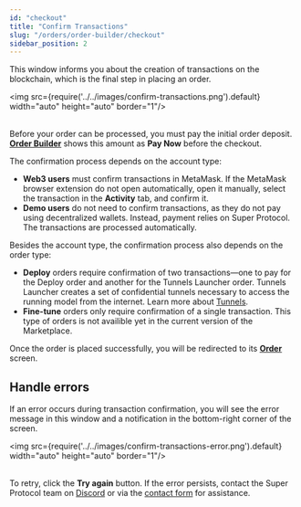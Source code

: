 ```yaml
---
id: "checkout"
title: "Confirm Transactions"
slug: "/orders/order-builder/checkout"
sidebar_position: 2
---
```


This window informs you about the creation of transactions on the blockchain, which is the final step in placing an order.

<img src={require('../../images/confirm-transactions.png').default} width="auto" height="auto" border="1"/>
<br/>
<br/>

Before your order can be processed, you must pay the initial order deposit. [**Order Builder**](/marketplace/orders/order-builder) shows this amount as **Pay Now** before the checkout.

The confirmation process depends on the account type:

- **Web3 users** must confirm transactions in MetaMask. If the MetaMask browser extension do not open automatically, open it manually, select the transaction in the **Activity** tab, and confirm it.
- **Demo users** do not need to confirm transactions, as they do not pay using decentralized wallets. Instead, payment relies on Super Protocol. The transactions are processed automatically.

Besides the account type, the confirmation process also depends on the order type:

- **Deploy** orders require confirmation of two transactions—one to pay for the Deploy order and another for the Tunnels Launcher order. Tunnels Launcher creates a set of confidential tunnels necessary to access the running model from the internet. Learn more about [Tunnels](/fundamentals/tunnels).
- **Fine-tune** orders only require confirmation of a single transaction. This type of orders is not availible yet in the current version of the Marketplace.

Once the order is placed successfully, you will be redirected to its [**Order**](/marketplace/orders/order) screen.

## Handle errors

If an error occurs during transaction confirmation, you will see the error message in this window and a notification in the bottom-right corner of the screen.

<img src={require('../../images/confirm-transactions-error.png').default} width="auto" height="auto" border="1"/>
<br/>
<br/>

To retry, click the **Try again** button. If the error persists, contact the Super Protocol team on [Discord](https://discord.gg/superprotocol) or via the [contact form](https://superprotocol.zendesk.com/hc/en-us/requests/new) for assistance.